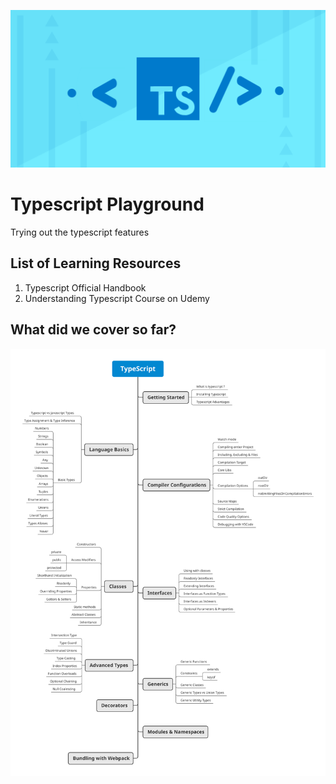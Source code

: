 ![cover](/assets/cover.png)
# Typescript Playground 
Trying out the typescript features 

## List of Learning Resources
1. Typescript Official Handbook
2. Understanding Typescript Course on Udemy


## What did we cover so far?
![mindmap](./assets/overview.svg)